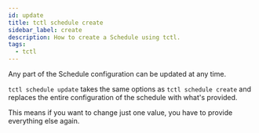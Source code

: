 ```yaml
---
id: update
title: tctl schedule create
sidebar_label: create
description: How to create a Schedule using tctl.
tags:
  - tctl
---
```


Any part of the Schedule configuration can be updated at any time.

`tctl schedule update` takes the same options as `tctl schedule create` and replaces the entire configuration of the schedule with what's provided.

This means if you want to change just one value, you have to provide everything else again.
